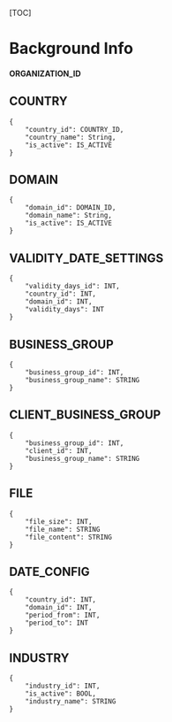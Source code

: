 [TOC]

# Background Info

#### ORGANIZATION_ID

## COUNTRY
        
    {
        "country_id": COUNTRY_ID,
        "country_name": String,
        "is_active": IS_ACTIVE
    }    

## DOMAIN
    
    {
        "domain_id": DOMAIN_ID,
        "domain_name": String,
        "is_active": IS_ACTIVE
    }

## VALIDITY_DATE_SETTINGS

	{ 
		"validity_days_id": INT,
		"country_id": INT,
		"domain_id": INT,
		"validity_days": INT
	}

## BUSINESS_GROUP
	{
		"business_group_id": INT, 
		"business_group_name": STRING 
	}

## CLIENT_BUSINESS_GROUP
	{
		"business_group_id": INT, 
		"client_id": INT,
		"business_group_name": STRING 
	}

## FILE

	{ 
		"file_size": INT, 
		"file_name": STRING
		"file_content": STRING
	}

## DATE_CONFIG

	{
		"country_id": INT, 
        "domain_id": INT, 
        "period_from": INT, 
        "period_to": INT
	}

## INDUSTRY

	{
        "industry_id": INT, 
        "is_active": BOOL, 
        "industry_name": STRING
    }
